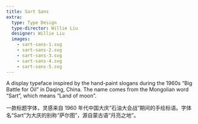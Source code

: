 ```yaml
---
title: Sart Sans
extra:
  type: Type Design
  type-director: Willie Liu
  designer: Willie Liu
  images:
    - sart-sans-1.svg
    - sart-sans-2.svg
    - sart-sans-3.svg
    - sart-sans-4.svg
    - sart-sans-5.svg
---
```


A display typeface inspired by the hand-paint slogans during the 1960s “Big Battle for Oil” in Daqing, China. The name comes from the Mongolian word “Sart”, which means “Land of moon”.

一款标题字体，灵感来自 1960 年代中国大庆“石油大会战”期间的手绘标语。字体名“Sart”为大庆的别称“萨尔图”，源自蒙古语“月亮之地”。
